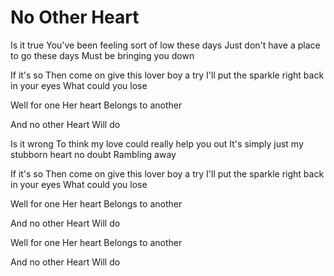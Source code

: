 # No Other Heart

Is it true
You've been feeling sort of low these days
Just don't have a place to go these days
Must be bringing you down

If it's so
Then come on give this lover boy a try
I'll put the sparkle right back in your eyes
What could you lose

Well for one
Her heart
Belongs to another

And no other
Heart
Will do

Is it wrong
To think my love could really help you out
It's simply just my stubborn heart no doubt
Rambling away

If it's so
Then come on give this lover boy a try
I'll put the sparkle right back in your eyes
What could you lose

Well for one
Her heart
Belongs to another

And no other
Heart
Will do

Well for one
Her heart
Belongs to another

And no other
Heart
Will do

